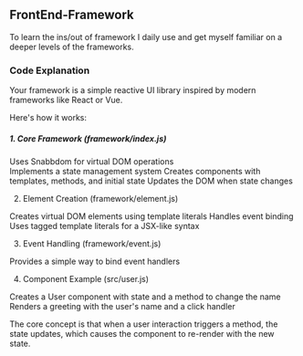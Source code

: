<h2>FrontEnd-Framework</h2>
<p>To learn the ins/out of framework I daily use and get myself familiar on a deeper levels of the frameworks.</p>


<h3>Code Explanation</h3>
<p>Your framework is a simple reactive UI library inspired by modern frameworks like React or Vue.</p> 
Here's how it works:

<h5>1. Core Framework (framework/index.js)</h5>

Uses Snabbdom for virtual DOM operations<br />
Implements a state management system
Creates components with templates, methods, and initial state
Updates the DOM when state changes

2. Element Creation (framework/element.js)

Creates virtual DOM elements using template literals
Handles event binding
Uses tagged template literals for a JSX-like syntax

3. Event Handling (framework/event.js)

Provides a simple way to bind event handlers

4. Component Example (src/user.js)

Creates a User component with state and a method to change the name
Renders a greeting with the user's name and a click handler

The core concept is that when a user interaction triggers a method, the state updates, which causes the component to re-render with the new state.
